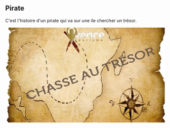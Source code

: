 ## Pirate

C'est l'histoire d'un pirate qui va sur une ile chercher un trésor.

[<img src="https://github.com/m6-workshops/kata-2-team-02/blob/master/tresor.jpg">](tresor)

